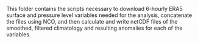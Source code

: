 This folder contains the scripts necessary to download 6-hourly ERA5 surface and pressure level variables needed for the analysis, concatenate the files using NCO, and then calculate and write netCDF files of the smoothed, filtered climatology and resulting anomalies for each of the variables.